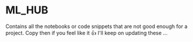 # ML_HUB
Contains all the notebooks or code snippets that are not good enough for a project.
Copy then if you feel like it 👍
I'll keep on updating these ... 
